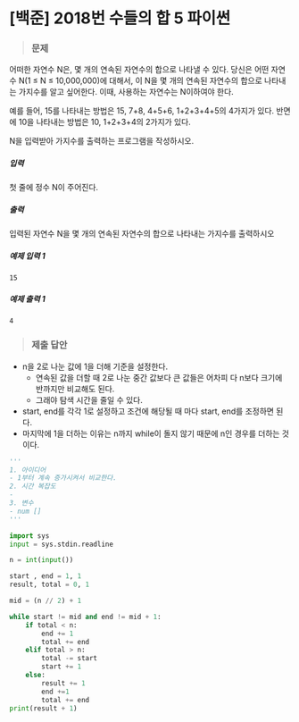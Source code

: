 # [백준] 2018번 수들의 합 5 파이썬

> ### 문제

어떠한 자연수 N은, 몇 개의 연속된 자연수의 합으로 나타낼 수 있다. 당신은 어떤 자연수 N(1 ≤ N ≤ 10,000,000)에 대해서, 이 N을 몇 개의 연속된 자연수의 합으로 나타내는 가지수를 알고 싶어한다. 이때, 사용하는 자연수는 N이하여야 한다.

예를 들어, 15를 나타내는 방법은 15, 7+8, 4+5+6, 1+2+3+4+5의 4가지가 있다. 반면에 10을 나타내는 방법은 10, 1+2+3+4의 2가지가 있다.

N을 입력받아 가지수를 출력하는 프로그램을 작성하시오.

##### 입력

첫 줄에 정수 N이 주어진다.

##### 출력

입력된 자연수 N을 몇 개의 연속된 자연수의 합으로 나타내는 가지수를 출력하시오

##### 예제 입력 1

```
15
```

##### 예제 출력 1

```
4
```

> ### 제출 답안

- n을 2로 나눈 값에 1을 더해 기준을 설정한다.
  - 연속된 값을 더할 때 2로 나눈 중간 값보다 큰 값들은 어차피 다 n보다 크기에 반까지만 비교해도 된다.
  - 그래야 탐색 시간을 줄일 수 있다.
- start, end를 각각 1로 설정하고 조건에 해당될 때 마다 start, end를 조정하면 된다.
- 마지막에 1을 더하는 이유는 n까지 while이 돌지 않기 때문에 n인 경우를 더하는 것이다.

```python
'''
1. 아이디어
- 1부터 계속 증가시켜서 비교한다.
2. 시간 복잡도
- 
3. 변수
- num []
'''

import sys
input = sys.stdin.readline

n = int(input())

start , end = 1, 1
result, total = 0, 1

mid = (n // 2) + 1

while start != mid and end != mid + 1:
    if total < n:
        end += 1
        total += end
    elif total > n:
        total -= start
        start += 1
    else:
        result += 1
        end +=1
        total += end
print(result + 1)
```

